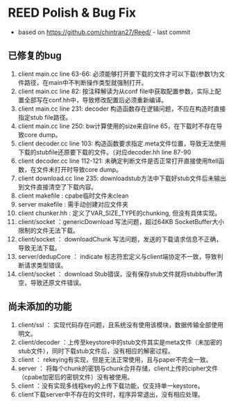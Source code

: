 # REED Polish & Bug Fix
- based on https://github.com/chintran27/Reed/ - last commit 

## 已修复的bug

1. client main.cc line 63-66: 必须能够打开要下载的文件才可以下载(参数1为文件路径，在main中不判断操作类型就强制打开。
2. client main.cc  line 82: 按注释解读为从conf file中获取配置参数，实际上配置全部写在conf.hh中，导致修改配置后必须重新编译。
3. client main.cc  line 231: decoder 构造函数存在逻辑问题，不应在构造时直接指定stub file路径。
4. client main.cc  line 250: bw计算使用的size来自line 65，在下载时不存在导致core dump。
5. client decoder.cc line 103: 构造函数要求指定.meta文件位置，导致无法使用下载的stubfile还原要下载的文件。（对应decoder.hh line 87-90
6. client decoder.cc line 112-121: 未确定判断文件是否正常打开直接使用ftell函数，在文件未打开时导致core dump。
7. client download.cc line 235: downloadstub方法中下载好stub文件后未输出到文件直接清空了下载内容。
8. client makefile : cpabe临时文件未clean
9. server makefile : 需手动创建对应文件夹
10. client chunker.hh : 定义了VAR_SIZE_TYPE的chunking, 但没有具体实现。
11. client/socket ：genericDownload 写法问题，超过64KB SocketBuffer大小限制的文件无法下载。
12. client/socket ： downloadChunk 写法问题，发送的下载请求信息不正确，导致无法下载。
13. server/dedupCore ：  indicate 标志符宏定义与client端协定不一致，导致判断请求类型错误。
14. client/socket ： download Stub错误，没有保存stub文件就将stubbuffer清空，导致还原文件错误。


## 尚未添加的功能

1. client/ssl ： 实现代码存在问题，且系统没有使用该模块，数据传输全部使用明文。
2. client/decoder ：上传至keystore中的stub文件其实是meta文件（未加密的stub文件），同时下载stub文件后，没有相应的解密过程。
3. client ： rekeying有实现，但是无法正常使用，且与paper不完全一致。
4. server ： 将每个chunk的密钥与chunk合并存储，client上传的cipher文件（cpabe加密后的密钥文件）没有被使用。
5. client ：没有实现多线程key的上传下载功能，仅支持单一keystore。
6. client下载server中不存在的文件时，程序异常退出，没有相应处理。






